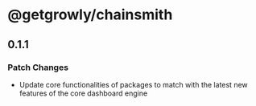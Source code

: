 # @getgrowly/chainsmith

## 0.1.1

### Patch Changes

- Update core functionalities of packages to match with the latest new features of the core dashboard engine
